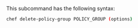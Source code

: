 This subcommand has the following syntax:

``` bash
chef delete-policy-group POLICY_GROUP (options)
```